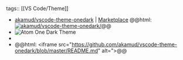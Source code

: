 tags:: [[VS Code/Theme]]

- [akamud/vscode-theme-onedark](https://github.com/akamud/vscode-theme-onedark) | [Marketplace](https://marketplace.visualstudio.com/items?itemName=akamud.vscode-theme-onedark)
  @@html: <a href="https://github.com/akamud/vscode-theme-onedark/"><img src="https://github-readme-stats-astronomer.vercel.app/api/pin/?username=akamud&repo=vscode-theme-onedark&theme=tokyonight" alt="akamud/vscode-theme-onedark/"/></a>@@
- ![Atom One Dark Theme](https://raw.githubusercontent.com/akamud/vscode-theme-onedark/master/screenshots/preview.png)
-
- @@html: <iframe src="https://github.com/akamud/vscode-theme-onedark/blob/master/README.md" alt="></iframe>@@